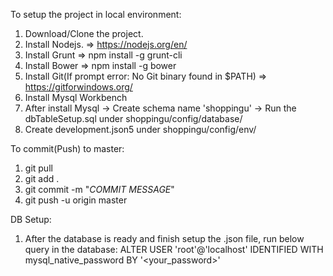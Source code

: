 To setup the project in local environment:
  1. Download/Clone the project.
  2. Install Nodejs. => https://nodejs.org/en/
  3. Install Grunt => npm install -g grunt-cli
  4. Install Bower => npm install -g bower
  5. Install Git(If prompt error: No Git binary found in $PATH) => https://gitforwindows.org/
  6. Install Mysql Workbench
  7. After install Mysql -> Create schema name 'shoppingu' -> Run the dbTableSetup.sql under shoppingu/config/database/
  8. Create development.json5 under shoppingu/config/env/
  
To commit(Push) to master: 
  1. git pull
  2. git add .
  3. git commit -m "*COMMIT MESSAGE*"
  4. git push -u origin master

DB Setup:
  1. After the database is ready and finish setup the <env>.json file, run below query in the database:
    ALTER USER 'root'@'localhost' IDENTIFIED WITH mysql_native_password BY '<your_password>'
